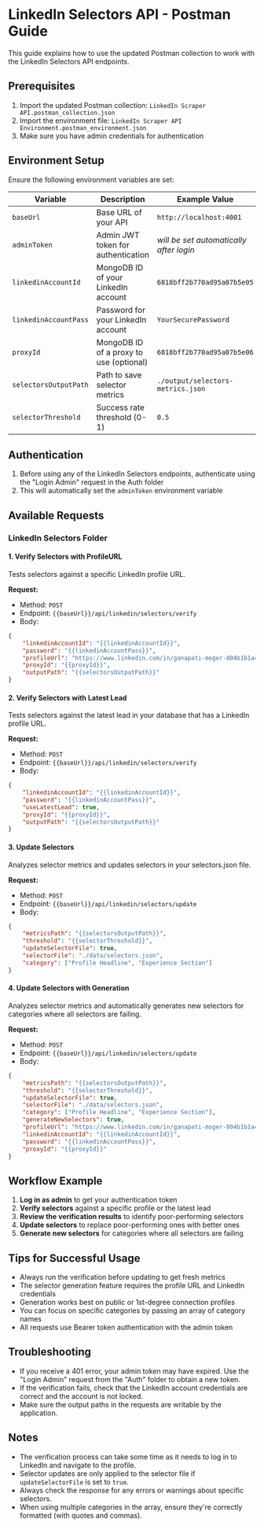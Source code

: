# LinkedIn Selectors API - Postman Guide

This guide explains how to use the updated Postman collection to work with the LinkedIn Selectors API endpoints.

## Prerequisites

1. Import the updated Postman collection: `LinkedIn Scraper API.postman_collection.json`
2. Import the environment file: `LinkedIn Scraper API Environment.postman_environment.json`
3. Make sure you have admin credentials for authentication

## Environment Setup

Ensure the following environment variables are set:

| Variable              | Description                             | Example Value                           |
| --------------------- | --------------------------------------- | --------------------------------------- |
| `baseUrl`             | Base URL of your API                    | `http://localhost:4001`                 |
| `adminToken`          | Admin JWT token for authentication      | _will be set automatically after login_ |
| `linkedinAccountId`   | MongoDB ID of your LinkedIn account     | `6818bff2b770ad95a07b5e05`              |
| `linkedinAccountPass` | Password for your LinkedIn account      | `YourSecurePassword`                    |
| `proxyId`             | MongoDB ID of a proxy to use (optional) | `6818bff2b770ad95a07b5e06`              |
| `selectorsOutputPath` | Path to save selector metrics           | `./output/selectors-metrics.json`       |
| `selectorThreshold`   | Success rate threshold (0-1)            | `0.5`                                   |

## Authentication

1. Before using any of the LinkedIn Selectors endpoints, authenticate using the "Login Admin" request in the Auth folder
2. This will automatically set the `adminToken` environment variable

## Available Requests

### LinkedIn Selectors Folder

#### 1. Verify Selectors with ProfileURL

Tests selectors against a specific LinkedIn profile URL.

**Request:**

- Method: `POST`
- Endpoint: `{{baseUrl}}/api/linkedin/selectors/verify`
- Body:

```json
{
	"linkedinAccountId": "{{linkedinAccountId}}",
	"password": "{{linkedinAccountPass}}",
	"profileUrl": "https://www.linkedin.com/in/ganapati-moger-804b1b1a4/",
	"proxyId": "{{proxyId}}",
	"outputPath": "{{selectorsOutputPath}}"
}
```

#### 2. Verify Selectors with Latest Lead

Tests selectors against the latest lead in your database that has a LinkedIn profile URL.

**Request:**

- Method: `POST`
- Endpoint: `{{baseUrl}}/api/linkedin/selectors/verify`
- Body:

```json
{
	"linkedinAccountId": "{{linkedinAccountId}}",
	"password": "{{linkedinAccountPass}}",
	"useLatestLead": true,
	"proxyId": "{{proxyId}}",
	"outputPath": "{{selectorsOutputPath}}"
}
```

#### 3. Update Selectors

Analyzes selector metrics and updates selectors in your selectors.json file.

**Request:**

- Method: `POST`
- Endpoint: `{{baseUrl}}/api/linkedin/selectors/update`
- Body:

```json
{
	"metricsPath": "{{selectorsOutputPath}}",
	"threshold": "{{selectorThreshold}}",
	"updateSelectorFile": true,
	"selectorFile": "./data/selectors.json",
	"category": ["Profile Headline", "Experience Section"]
}
```

#### 4. Update Selectors with Generation

Analyzes selector metrics and automatically generates new selectors for categories where all selectors are failing.

**Request:**

- Method: `POST`
- Endpoint: `{{baseUrl}}/api/linkedin/selectors/update`
- Body:

```json
{
	"metricsPath": "{{selectorsOutputPath}}",
	"threshold": "{{selectorThreshold}}",
	"updateSelectorFile": true,
	"selectorFile": "./data/selectors.json",
	"category": ["Profile Headline", "Experience Section"],
	"generateNewSelectors": true,
	"profileUrl": "https://www.linkedin.com/in/ganapati-moger-804b1b1a4/",
	"linkedinAccountId": "{{linkedinAccountId}}",
	"password": "{{linkedinAccountPass}}",
	"proxyId": "{{proxyId}}"
}
```

## Workflow Example

1. **Log in as admin** to get your authentication token
2. **Verify selectors** against a specific profile or the latest lead
3. **Review the verification results** to identify poor-performing selectors
4. **Update selectors** to replace poor-performing ones with better ones
5. **Generate new selectors** for categories where all selectors are failing

## Tips for Successful Usage

- Always run the verification before updating to get fresh metrics
- The selector generation feature requires the profile URL and LinkedIn credentials
- Generation works best on public or 1st-degree connection profiles
- You can focus on specific categories by passing an array of category names
- All requests use Bearer token authentication with the admin token

## Troubleshooting

- If you receive a 401 error, your admin token may have expired. Use the "Login Admin" request from the "Auth" folder to obtain a new token.
- If the verification fails, check that the LinkedIn account credentials are correct and the account is not locked.
- Make sure the output paths in the requests are writable by the application.

## Notes

- The verification process can take some time as it needs to log in to LinkedIn and navigate to the profile.
- Selector updates are only applied to the selector file if `updateSelectorFile` is set to `true`.
- Always check the response for any errors or warnings about specific selectors.
- When using multiple categories in the array, ensure they're correctly formatted (with quotes and commas).
